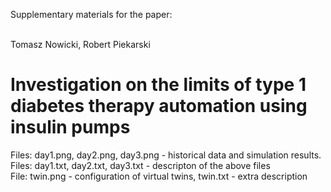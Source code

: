 Supplementary materials for the paper: <br> <br>

Tomasz Nowicki, Robert Piekarski

# Investigation on the limits of type 1 diabetes therapy automation using insulin pumps <br>

Files: day1.png, day2.png, day3.png - historical data and simulation results.<br>
Files: day1.txt, day2.txt, day3.txt - descripton of the above files <br>
File: twin.png - configuration of virtual twins, twin.txt - extra description
